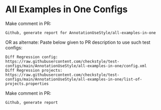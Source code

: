# All Examples in One Configs
Make comment in PR:
```
Github, generate report for AnnotationUseStyle/all-examples-in-one
```
OR as alternate:
Paste below given to PR description to use such test configs:
```
Diff Regression config: https://raw.githubusercontent.com/checkstyle/test-configs/main/AnnotationUseStyle/all-examples-in-one/config.xml
Diff Regression projects: https://raw.githubusercontent.com/checkstyle/test-configs/main/AnnotationUseStyle/all-examples-in-one/list-of-projects.properties
```
Make comment in PR:
```
Github, generate report
```

